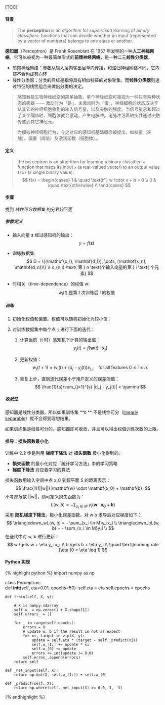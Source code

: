 [TOC]

#### 背景

> The **perceptron** is an *algorithm* for *supervised* learning of *binary classifiers*: functions that can decide whether an input (represented by a vector of numbers) belongs to one class or another.

**感知器**（Perceptron）是 Frank Rosenblatt 在 1957 年发明的一种**人工神经网络**。它可以被视为一种最简单形式的**前馈神经网络**，是一种二元**线性分类器**。

- 前馈神经网络：参数从输入层向输出层单向传播，和递归神经网络不同，它内部不会构成有向环
- 线性分类器：分类的目标是指将具有相似特征的对象聚集。而**线性分类器**则透过特征的线性组合来做出分类的决定。

> 感知器是生物神经细胞的简单抽象。单个神经细胞可被视为一种只有两种状态的机器 —— 激动时为「是」，未激动时为「否」。神经细胞的状态取决于从其它的神经细胞收到的输入信号量，以及突触的强度。当信号量总和超过了某个阈值时，细胞体就会激动，产生电脉冲。电脉冲沿着轴突并通过突触传递到其它神经元。
>
> 为模拟神经细胞行为，与之对应的感知机基础概念被提出，如权量（突触）、偏置（阈值）及激活函数（细胞体）。

#### 定义

> the perceptron is an algorithm for learning a binary classifier: a function that maps its input `x` (a real-valued vector) to an output value `f(x)` (a single binary value):
> $$
> f(x)  =
>   \begin{cases}
>     1       & \quad \text{if } w \cdot x + b > 0 \\
>     0       & \quad \text{otherwise} \\
>   \end{cases}
> $$
>

#### 步骤

找到 *线性可分数据集* 的分界超平面

##### 参数定义

- 输入向量 **z** 经过感知机的输出：
  $$
  y = f(\mathbf{z})
  $$

- 训练数据集:
  $$
  D = \{(\mathbf{x_1}, \mathbf{d_1}), \dots, (\mathbf{x_n}, \mathbf{d_n})\} \\
  x_{n,i} \text{ 第 } n \text{个输入向量的第 } i \text{ 个元素}
  $$

- 时相关（time-dependence）的权值 w:
  $$
  w_i(t) \text{ 是第 } t \text{ 次训练后 } i \text{ 的权值 }
  $$





##### 训练

1. 初始化权值和偏置。权值可以随机初始化为较小值；

2. 对训练数据集中每个点 `j` 进行下面的迭代：

   1. 计算当前（t 时）感知机下计算的输出值：
      $$
      y_j(t) = f[\mathbf{w}(t) \cdot \mathbf{x_j}]
      $$

   2. 更新权值：
      $$
      w_i(t+1) = w_i(t) + (d_j - y_j(t))x_{j,i} \quad \text{for all features } 0 \leq i \leq n.
      $$

   3. 重复上步，直到迭代误差小于用户定义的误差阈值：
      $$
      \frac{1}{s}\sum_{j=1}^{s} |d_j - y_j(t)| < \gamma
      $$





##### 收敛性

感知器是线性分类器，所以如果训练集 **`D` ** 不是线性可分（[linearly separable](https://en.wikipedia.org/wiki/Linear_separability)）就不会得到理想结果。

如果训练集是线性可分的，感知器即可收敛，并且可以得出权值训练次数的上限。

#### 推导：损失函数最小化

训练中 2.2 步是利用 **梯度下降法** 对 **损失函数** 极小化得到的。

- **损失函数** 的最小化对应「统计学习方法」中的学习策略
- **梯度下降法** 对应着学习的算法

损失函数用输入空间中点 x_0 到超平面 S 的距离表示：
$$
\frac{1}{||w||}|\mathbf{w} \cdot \mathbf{x_0} + \mathbf{b}|
$$
不考虑范数 ||w||，则可定义损失函数为：
$$
L(w, b) = - \sum_{x_i \in M} \ y_i(\mathbf{w} \cdot \mathbf{x_0} + \mathbf{b})
$$
采用 **随机梯度下降法**，极小化误差函数，对 w b 求导后对应梯度如下：
$$
\triangledown_wL(w, b) = - \sum_{x_i \in M}y_ix_i \\
\triangledown_bL(w, b) = - \sum_{x_i \in M}y_i \\
$$
在迭代中对 w, b 进行更新：
$$
w \gets w + \eta y_i x_i \\
b \gets b + \eta y_i \\ 
 \quad \text{learning rate }\eta (0 < \eta \leq 1)
$$

#### Python 实现

{% highlight python %}
import numpy as np

class Perceptron:
​    
    def __init__(self, eta=0.01, epochs=50):
        self.eta = eta
        self.epochs = epochs
        
    def train(self, X, y):
    
        # X is numpy.ndarray
        self.w_ = np.zeros(1 + X.shape[1])
        self.errors_ = []
        
        for _ in range(self.epochs):
            errors = 0
            # update w, b if the result is not as expect
            for xi, target in zip(X, y):
                update = self.eta * (target - self._predict(xi))
                self.w_[1:] += update * xi
                self.w_[0] += update
                errors += int(update != 0.0)
            self.erros_.append(errors)
        return self
    
    def _net_input(self, X):
        return np.dot(X, self.w_[1:]) + self.w_[0]
    
    def _predict(self, X):
        return np.where(self._net_input(X) >= 0.0, 1, -1)
{% endhighlight %}







